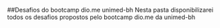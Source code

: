 ##Desafios do bootcamp dio.me unimed-bh
Nesta pasta disponibilizarei todos os desafios propostos pelo bootcamp dio.me da unimed-bh
